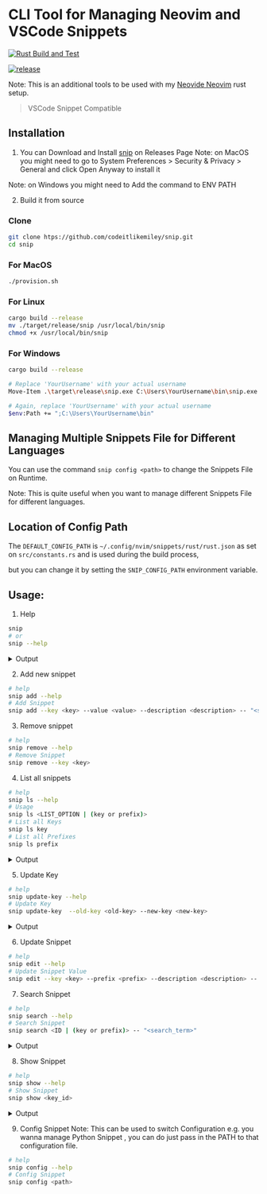 # CLI Tool for Managing Neovim and VSCode Snippets

[![Rust Build and Test](https://github.com/codeitlikemiley/snip/actions/workflows/test.yml/badge.svg)](https://github.com/codeitlikemiley/snip/actions/workflows/test.yml)

[![release](https://github.com/codeitlikemiley/snip/actions/workflows/release.yml/badge.svg)](https://github.com/codeitlikemiley/snip/actions/workflows/release.yml)

Note: This is an additional tools to be used with my [Neovide Neovim](https://github.com/codeitlikemiley/nvim) rust setup.

> VSCode Snippet Compatible

## Installation

1. You can Download and Install [snip](https://github.com/codeitlikemiley/snip/releases) on Releases Page
Note: on MacOS you might need to go to System Preferences > Security & Privacy > General and click Open Anyway to install it

Note: on Windows you might need to Add the command to ENV PATH

2. Build it from source
### Clone
```sh
git clone htps://github.com/codeitlikemiley/snip.git
cd snip
```

### For MacOS
```sh
./provision.sh
```

### For Linux
```sh
cargo build --release
mv ./target/release/snip /usr/local/bin/snip
chmod +x /usr/local/bin/snip
```

### For Windows
```sh
cargo build --release

# Replace 'YourUsername' with your actual username
Move-Item .\target\release\snip.exe C:\Users\YourUsername\bin\snip.exe

# Again, replace 'YourUsername' with your actual username
$env:Path += ";C:\Users\YourUsername\bin"
```

## Managing Multiple Snippets File for Different Languages

You can use the command `snip config <path>` to change the Snippets File on Runtime.

Note: This is quite useful when you want to manage different Snippets File for different languages.

## Location of  Config Path

The `DEFAULT_CONFIG_PATH` is `~/.config/nvim/snippets/rust/rust.json` as set on `src/constants.rs`  and is used during the build process,

but you can change it by setting the `SNIP_CONFIG_PATH` environment variable.

## Usage:
1. Help

```sh
snip
# or
snip --help
```

<details>
<summary>Output</summary>

```sh
snip
/Users/uriah/.config/nvim/snippets/rust/rust.json
A CLI tool for managing Neovim LuaSnip Rust snippets

Usage: snip <COMMAND>

Commands:
  add         Adds entry to Snippet Collection file
  rm          Removes entry from Snippet Collection file
  edit        Edits entry in Snippet Collection file
  ls          Lists all entries in Snippet Collection file
  show        Gets entry from Snippet Collection file
  search      Searches for entries in Snippet Collection file
  config      Configures the Snippet Collection file
  update-key
  help        Print this message or the help of the given subcommand(s)

Options:
  -h, --help     Print help
  -V, --version  Print version
```
</details>

2.  Add new snippet
```sh
# help
snip add --help
# Add Snippet
snip add --key <key> --value <value> --description <description> -- "<snippet>"
```

3. Remove snippet

```sh
# help
snip remove --help
# Remove Snippet
snip remove --key <key>
```

4. List all snippets

```sh
# help
snip ls --help
# Usage
snip ls <LIST_OPTION | (key or prefix)>
# List all Keys
snip ls key
# List all Prefixes
snip ls prefix
```

<details>
<summary>Output</summary>

```sh
snip ls key
/Users/uriah/.config/nvim/snippets/rust/rust.json
[src/main.rs:468] list_option = Key
impl_iterator
serialize_to_json_string
impl_add_trait
impl_vec_iterator
unwrap_or_else
impl_deref
impl_debug_single_field
deserialize_json_string
impl_display_single_field
import_serde_traits
impl_clone_single_field
```
</details>

5.  Update Key

```sh
# help
snip update-key --help
# Update Key
snip update-key  --old-key <old-key> --new-key <new-key>
```

<details>
<summary>Output</summary>

```sh
snip update-key --old-key "Fuzz match String" --new-key "fuzzy-match-string"
/Users/uriah/.config/nvim/snippets/rust/rust.json
[src/main.rs:499] &old_key = "Fuzz match String"
[src/main.rs:499] &new_key = "fuzzy-match-string"
```

</details>

6. Update Snippet

```sh
# help
snip edit --help
# Update Snippet Value
snip edit --key <key> --prefix <prefix> --description <description> -- "<snippet>"
```

7. Search Snippet

```sh
# help
snip search --help
# Search Snippet
snip search <ID | (key or prefix)> -- "<search_term>"
```

<details>
<summary>Output</summary>

```sh
snip search key -- impl
/Users/uriah/.config/nvim/snippets/rust/rust.json
[src/main.rs:490] id = Some(
    Key,
)
[src/main.rs:490] &name = "impl"
impl_deref

impl_clone_single_field

impl_iter_range

impl_partialeq_single_field
```
</details>


8. Show Snippet

```sh
# help
snip show --help
# Show Snippet
snip show <key_id>
```

<details>
<summary>Output</summary>

```sh
snip show impl_deref
/Users/uriah/.config/nvim/snippets/rust/rust.json
[src/main.rs:484] &key = "impl_deref"
+-------------+-------------------------------------------------------------+
| Key         | impl_deref                                                  |
+-------------+-------------------------------------------------------------+
| Prefix      | impl_deref                                                  |
+-------------+-------------------------------------------------------------+
| Description | Impl Deref and DerefMut traits for a custom type            |
+-------------+-------------------------------------------------------------+
| Body        | use std::ops::{Deref, DerefMut};                            |
|             |                                                             |
|             | impl<${1:T}> Deref for ${2:YourConcreteStruct}<${1:T}> {    |
|             |     type Target = ${1:T};                                   |
|             |     fn deref(&self) -> &Self::Target {                      |
|             |         &self.${3:your_field}                               |
|             |     }                                                       |
|             | }                                                           |
|             |                                                             |
|             | impl<${1:T}> DerefMut for ${2:YourConcreteStruct}<${1:T}> { |
|             |     fn deref_mut(&mut self) -> &mut Self::Target {          |
|             |         &mut self.${3:your_field}                           |
|             |     }                                                       |
|             | }                                                           |
+-------------+-------------------------------------------------------------+
````
</details>

9. Config Snippet
Note: This can be used to switch Configuration e.g. you wanna manage Python Snippet , you can do just pass in the PATH to that configuration file.

```sh
# help
snip config --help
# Config Snippet
snip config <path>
```
